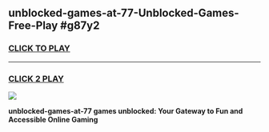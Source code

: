 
## unblocked-games-at-77-Unblocked-Games-Free-Play #g87y2
<h3>
<a href="https://us.freeplayer.one?title=unblocked-games-at-77&ref=9M">CLICK TO PLAY</a></h3>
<hr>

<h3>
<a href="https://us.freeplayer.one?title=unblocked-games-at-77&ref=9M">CLICK 2 PLAY</a>
  
</h3>

<a href="https://us.freeplayer.one?title=unblocked-games-at-77&ref=9M"><img src="https://clearcache.store/games.png"></a>


**unblocked-games-at-77 games unblocked: Your Gateway to Fun and Accessible Online Gaming**
